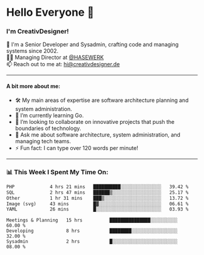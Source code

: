 # Hello Everyone 👋

### I'm CreativDesigner!

🔭 I'm a Senior Developer and Sysadmin, crafting code and managing systems since 2002.  
👨‍💼 Managing Director at [@HASEWERK](https://github.com/HASEWERK)  
📫 Reach out to me at: [hi@creativdesigner.de](mailto:hi@creativdesigner.de)  

---

#### A bit more about me:

- 🛠 My main areas of expertise are software architecture planning and system administration.
- 🌱 I’m currently learning Go.
- 👯 I’m looking to collaborate on innovative projects that push the boundaries of technology.
- 💬 Ask me about software architecture, system administration, and managing tech teams.
- ⚡ Fun fact: I can type over 120 words per minute!  

---

### 📊 **This Week I Spent My Time On:**

<!--START_SECTION:waka-->

```txt
PHP             4 hrs 21 mins   ██████████░░░░░░░░░░░░░░░   39.42 %
SQL             2 hrs 47 mins   ██████▒░░░░░░░░░░░░░░░░░░   25.17 %
Other           1 hr 31 mins    ███▒░░░░░░░░░░░░░░░░░░░░░   13.72 %
Image (svg)     43 mins         █▓░░░░░░░░░░░░░░░░░░░░░░░   06.61 %
YAML            26 mins         █░░░░░░░░░░░░░░░░░░░░░░░░   03.93 %
```

<!--END_SECTION:waka-->

```text
Meetings & Planning   15 hrs          ███████████████░░░░░░░░░░   60.00 % 
Developing            8 hrs           ████████░░░░░░░░░░░░░░░░░   32.00 % 
Sysadmin              2 hrs           █░░░░░░░░░░░░░░░░░░░░░░░░   08.00 %

